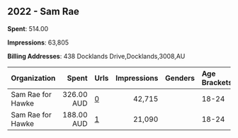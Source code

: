 ## 2022 - Sam Rae 
**Spent**: 514.00

**Impressions**: 63,805

**Billing Addresses**: 438 Docklands Drive,Docklands,3008,AU

|Organization|Spent|Urls|Impressions|Genders|Age Brackets|Country Codes|
|:---|---:|:---|---:|:---|:---|:---|
|Sam Rae for Hawke|326.00 AUD|[0](https://www.snap.com/political-ads/asset/3ecc7226a5733fd0dc4a5fc2d1928a21a9e967106abd9ae50d26558bcee96527?mediaType=mp4)|42,715||18-24|australia|
|Sam Rae for Hawke|188.00 AUD|[1](https://www.snap.com/political-ads/asset/8c62ac89388ef109b39903585a7cd9f32697bd822553df24267c7fedf60f3580?mediaType=mp4)|21,090||18-24|australia|
